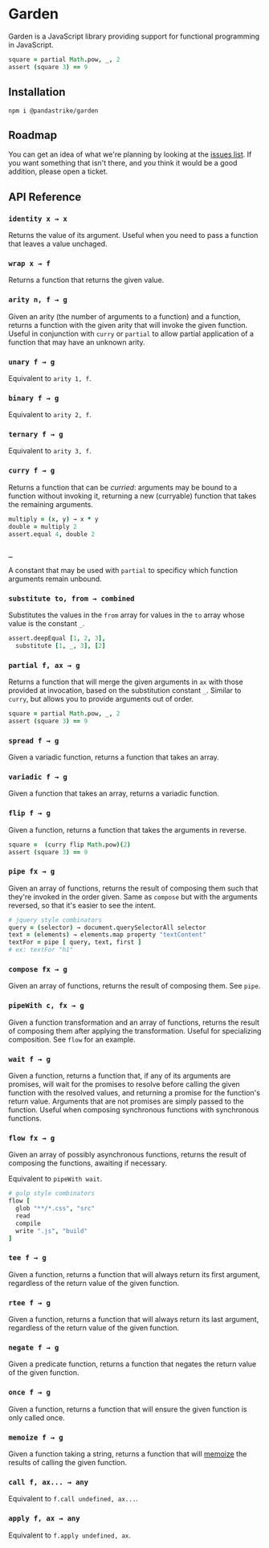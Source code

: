 # Garden

Garden is a JavaScript library providing support for functional programming in JavaScript.

```coffee
square = partial Math.pow, _, 2
assert (square 3) == 9
```

## Installation

`npm i @pandastrike/garden`

## Roadmap

You can get an idea of what we're planning by looking at the [issues list][tickets]. If you want something that isn't there, and you think it would be a good addition, please open a ticket.

[code]:https://github.com/pandastrike/garden
[tickets]:https://github.com/pandastrike/garden/issues

## API Reference

### `identity x → x`

Returns the value of its argument. Useful when you need to pass a function that leaves a value unchaged.

### `wrap x → f`

Returns a function that returns the given value.

### `arity n, f → g`

Given an arity (the number of arguments to a function) and a function, returns a function with the given arity that will invoke the given function. Useful in conjunction with `curry` or `partial` to allow partial application of a function that may have an unknown arity.

### `unary f → g`

Equivalent to `arity 1, f`.

### `binary f → g`

Equivalent to `arity 2, f`.

### `ternary f → g`

Equivalent to `arity 3, f`.

### `curry f → g`

Returns a function that can be _curried_: arguments may be bound to a function without invoking it, returning a new (curryable) function that takes the remaining arguments.

```coffeescript
multiply = (x, y) → x * y
double = multiply 2
assert.equal 4, double 2
```

### `_`

A constant that may be used with `partial` to specificy which function arguments remain unbound.

### `substitute to, from → combined`

Substitutes the values in the `from` array for values in the `to` array whose value is the constant `_`.

```coffeescript
assert.deepEqual [1, 2, 3],
  substitute [1, _, 3], [2]
```

### `partial f, ax → g`

Returns a function that will merge the given arguments in `ax` with those provided at invocation, based on the substitution constant `_`. Similar to `curry`, but allows you to provide arguments out of order.

```coffeescript
square = partial Math.pow, _, 2
assert (square 3) == 9
```

### `spread f → g`

Given a variadic function, returns a function that takes an array.

### `variadic f → g`

Given a function that takes an array, returns a variadic function.

### `flip f → g`

Given a function, returns a function that takes the arguments in reverse.

```coffeescript
square =  (curry flip Math.pow)(2)
assert (square 3) == 9
```

### `pipe fx → g`

Given an array of functions, returns the result of composing them such that they're invoked in the order given. Same as `compose` but with the arguments reversed, so that it's easier to see the intent.

```coffeescript
# jquery style combinators
query = (selector) → document.querySelectorAll selector
text = (elements) → elements.map property "textContent"
textFor = pipe [ query, text, first ]
# ex: textFor "h1"
```

### `compose fx → g`

Given an array of functions, returns the result of composing them. See `pipe`.

### `pipeWith c, fx → g`

Given a function transformation and an array of functions, returns the result of composing them after applying the transformation. Useful for specializing composition. See `flow` for an example.

### `wait f → g`

Given a function, returns a function that, if any of its arguments are promises, will wait for the promises to resolve before calling the given function with the resolved values, and returning a promise for the function's return value. Arguments that are not promises are simply passed to the function. Useful when composing synchronous functions with synchronous functions.

### `flow fx → g`

Given an array of possibly asynchronous functions, returns the result of composing the functions, awaiting if necessary.

Equivalent to `pipeWith wait`.

```coffeescript
# gulp style combinators
flow [
  glob "**/*.css", "src"
  read
  compile
  write ".js", "build"
]
```

### `tee f → g`

Given a function, returns a function that will always return its first argument, regardless of the return value of the given function.

### `rtee f → g`

Given a function, returns a function that will always return its last argument, regardless of the return value of the given function.

### `negate f → g`

Given a predicate function, returns a function that negates the return value of the given function.

### `once f → g`

Given a function, returns a function that will ensure the given function is only called once.

### `memoize f → g`

Given a function taking a string, returns a function that will [memoize][] the results of calling the given function.

[memoize]: https://en.wikipedia.org/wiki/Memoization

### `call f, ax... → any`

Equivalent to `f.call undefined, ax...`.

### `apply f, ax → any`

Equivalent to `f.apply undefined, ax`.
